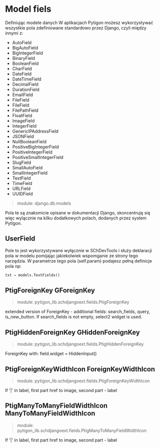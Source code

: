 # Model fiels

Definiując modele danych W aplikacjach Pytigon możesz wykorzystywać wszystkie pola zdefiniowane standardowo przez Django, czyli między innymi z:

- AutoField
- BigAutoField
- BigIntegerField
- BinaryField
- BooleanField
- CharField
- DateField
- DateTimeField
- DecimalField
- DurationField
- EmailField
- FileField
- FileField
- FilePathField
- FloatField
- ImageField
- IntegerField
- GenericIPAddressField
- JSONField
- NullBooleanField
- PositiveBigIntegerField
- PositiveIntegerField
- PositiveSmallIntegerField
- SlugField
- SmallAutoField
- SmallIntegerField
- TextField
- TimeField
- URLField
- UUIDField

> module: django.db.models

Pola te są znakomicie opisane w dokumentacji Django, skoncentruję się więc wylącznie na kilku dodatkowych polach, dodanych przez system Pytigon.

## UserField

Pole to jest wykorzystywane wyłącznie w SChDevTools i służy deklaracji pola w modelu pomijając jakiekolwiek wspomganie ze strony tego narzędzia. W parametrze tego pola (self.param) podajesz pełną definicje pola np:

```python
txt = models.TextFields()
```

## PtigForeignKey GForeignKey

> module: pytigon_lib.schdjangoext.fields.PtigForeignKey

extended version of ForeignKey - additional fields: search_fields, query, is_new_button. If search_fields is not empty, select2 widget is used.

## PtigHiddenForeignKey GHiddenForeignKey

> module: pytigon_lib.schdjangoext.fields.PtigHiddenForeignKey

ForeignKey with: field.widget = HiddenInput()

## PtigForeignKeyWidthIcon ForeignKeyWidthIcon

> module: pytigon_lib.schdjangoext.fields.PtigForeignKeyWidthIcon

If '|' in label, first part href to image, second part - label

## PtigManyToManyFieldWidthIcon ManyToManyFieldWidthIcon

> module: pytigon_lib.schdjangoext.fields.PtigManyToManyFieldWidthIcon

If '|' in label, first part href to image, second part - label
